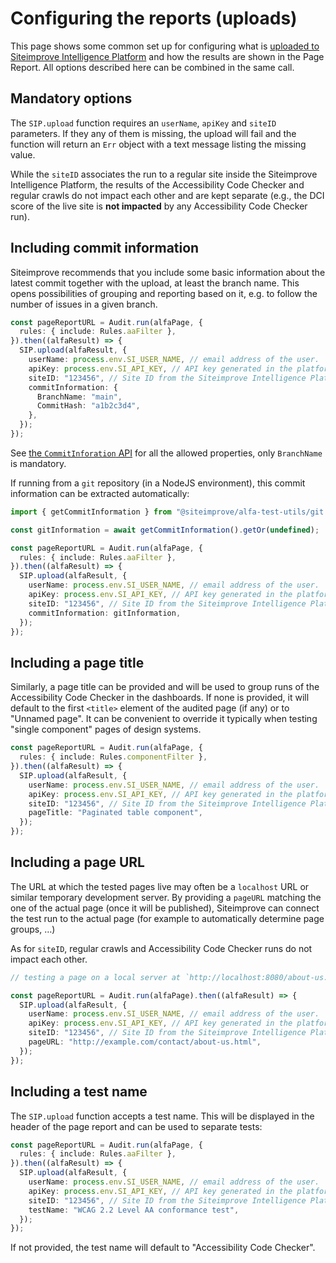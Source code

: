 # Configuring the reports (uploads)

This page shows some common set up for configuring what is [uploaded to Siteimprove Intelligence Platform](./basic.md#uploading-results-to-the-siteimprove-intelligence-platform) and how the results are shown in the Page Report. All options described here can be combined in the same call.

## Mandatory options

The `SIP.upload` function requires an `userName`, `apiKey` and `siteID` parameters. If they any of them is missing, the upload will fail and the function will return an `Err` object with a text message listing the missing value.

While the `siteID` associates the run to a regular site inside the Siteimprove Intelligence Platform, the results of the Accessibility Code Checker and regular crawls do not impact each other and are kept separate (e.g., the DCI score of the live site is **not impacted** by any Accessibility Code Checker run).

## Including commit information

Siteimprove recommends that you include some basic information about the latest commit together with the upload, at least the branch name. This opens possibilities of grouping and reporting based on it, e.g. to follow the number of issues in a given branch.

```typescript
const pageReportURL = Audit.run(alfaPage, {
  rules: { include: Rules.aaFilter },
}).then((alfaResult) => {
  SIP.upload(alfaResult, {
    userName: process.env.SI_USER_NAME, // email address of the user.
    apiKey: process.env.SI_API_KEY, // API key generated in the platform.
    siteID: "123456", // Site ID from the Siteimprove Intelligence Platform.
    commitInformation: {
      BranchName: "main",
      CommitHash: "a1b2c3d4",
    },
  });
});
```

See [the `CommitInforation` API](https://github.com/Siteimprove/alfa-integrations/blob/main/docs/api/alfa-test-utils.commitinformation.md) for all the allowed properties, only `BranchName` is mandatory.

If running from a `git` repository (in a NodeJS environment), this commit information can be extracted automatically:

```typescript
import { getCommitInformation } from "@siteimprove/alfa-test-utils/git.js";

const gitInformation = await getCommitInformation().getOr(undefined);

const pageReportURL = Audit.run(alfaPage, {
  rules: { include: Rules.aaFilter },
}).then((alfaResult) => {
  SIP.upload(alfaResult, {
    userName: process.env.SI_USER_NAME, // email address of the user.
    apiKey: process.env.SI_API_KEY, // API key generated in the platform.
    siteID: "123456", // Site ID from the Siteimprove Intelligence Platform.
    commitInformation: gitInformation,
  });
});
```

## Including a page title

Similarly, a page title can be provided and will be used to group runs of the Accessibility Code Checker in the dashboards. If none is provided, it will default to the first `<title>` element of the audited page (if any) or to "Unnamed page". It can be convenient to override it typically when testing "single component" pages of design systems.

```typescript
const pageReportURL = Audit.run(alfaPage, {
  rules: { include: Rules.componentFilter },
}).then((alfaResult) => {
  SIP.upload(alfaResult, {
    userName: process.env.SI_USER_NAME, // email address of the user.
    apiKey: process.env.SI_API_KEY, // API key generated in the platform.
    siteID: "123456", // Site ID from the Siteimprove Intelligence Platform.
    pageTitle: "Paginated table component",
  });
});
```

## Including a page URL

The URL at which the tested pages live may often be a `localhost` URL or similar temporary development server. By providing a `pageURL` matching the one of the actual page (once it will be published), Siteimprove can connect the test run to the actual page (for example to automatically determine page groups, …)

As for `siteID`, regular crawls and Accessibility Code Checker runs do not impact each other.

```typescript
// testing a page on a local server at `http://localhost:8080/about-us.html` from the `contact` repository.

const pageReportURL = Audit.run(alfaPage).then((alfaResult) => {
  SIP.upload(alfaResult, {
    userName: process.env.SI_USER_NAME, // email address of the user.
    apiKey: process.env.SI_API_KEY, // API key generated in the platform.
    siteID: "123456", // Site ID from the Siteimprove Intelligence Platform.
    pageURL: "http://example.com/contact/about-us.html",
  });
});
```

## Including a test name

The `SIP.upload` function accepts a test name. This will be displayed in the header of the page report and can be used to separate tests:

```typescript
const pageReportURL = Audit.run(alfaPage, {
  rules: { include: Rules.aaFilter },
}).then((alfaResult) => {
  SIP.upload(alfaResult, {
    userName: process.env.SI_USER_NAME, // email address of the user.
    apiKey: process.env.SI_API_KEY, // API key generated in the platform.
    siteID: "123456", // Site ID from the Siteimprove Intelligence Platform.
    testName: "WCAG 2.2 Level AA conformance test",
  });
});
```

If not provided, the test name will default to "Accessibility Code Checker".
